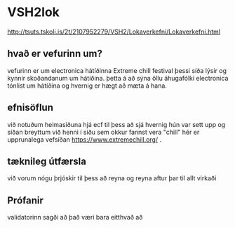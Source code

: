 # VSH2lok
http://tsuts.tskoli.is/2t/2107952279/VSH2/Lokaverkefni/Lokaverkefni.html
## hvað er vefurinn um?
vefurinn er um electronica hátíðinna Extreme chill festival
þessi síða lýsir og kynnir skoðandanum um hátíðina.
þetta á að sýna öllu áhugafólki electronica tónlist um hátíðina og hvernig er hægt að mæta á hana.

## efnisöflun
við notuðum heimasíðuna hjá ecf til þess að sjá hvernig hún var sett upp og síðan breyttum við henni í síðu sem okkur fannst vera "chill"
hér er upprunalega vefsíðan https://www.extremechill.org/ .

## tæknileg útfærsla
við vorum nógu þrjóskir til þess að reyna og reyna aftur þar til allt virkaði

## Prófanir
validatorinn sagði að það væri bara eitthvað að <title> en við fundum ekker að því, allt virkar hjá okkur.

## viðhald
það mætti laga menu-ið
